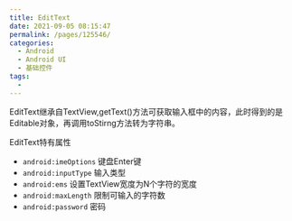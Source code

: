 ```yaml
---
title: EditText
date: 2021-09-05 08:15:47
permalink: /pages/125546/
categories:
  - Android
  - Android UI
  - 基础控件
tags:
  - 
---
```

EditText继承自TextView,getText()方法可获取输入框中的内容，此时得到的是Editable对象，再调用toStirng方法转为字符串。

EditText特有属性

- `android:imeOptions` 键盘Enter键
- `android:inputType` 输入类型
- `android:ems` 设置TextView宽度为N个字符的宽度
- `android:maxLength` 限制可输入的字符数
- `android:password` 密码

